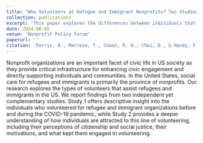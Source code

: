 ```yaml
---
title: "Who Volunteers at Refugee and Immigrant Nonprofits? Two Studies Exploring Volunteering at Nonprofits Serving Refugees and Immigrants."
collection: publications
excerpt: 'This paper explores the differences between individuals that volunteered in refugee and immigrant domains relative to volunteers who engaged in other nonprofit domains.'
date: 2024-06-05
venue: 'Nonprofit Policy Forum'
paperurl: ''
citation: 'Ferris, A., Marrese, T., Cnaan, R. A., Choi, D., & Handy, F. (2024). Who Volunteers at Refugee and Immigrant Nonprofits? Two Studies Exploring Volunteering at Nonprofits Serving Refugees and Immigrants. <i> Nonprofit Policy Forum.</i>'
---
```


Nonprofit organizations are an important facet of civic life in US society as they provide critical infrastructure for enhancing civic engagement and directly supporting individuals and communities. In the United States, social care for refugees and immigrants is primarily the province of nonprofits. Our research explores the types of volunteers that assist refugees and immigrants in the US. We report findings from two independent yet complementary studies. Study 1 offers descriptive insight into the individuals who volunteered for refugee and immigrant organizations before and during the COVID-19 pandemic, while Study 2 provides a deeper understanding of how individuals are attracted to this line of volunteering, including their perceptions of citizenship and social justice, their motivations, and what kept them engaged in volunteering.
